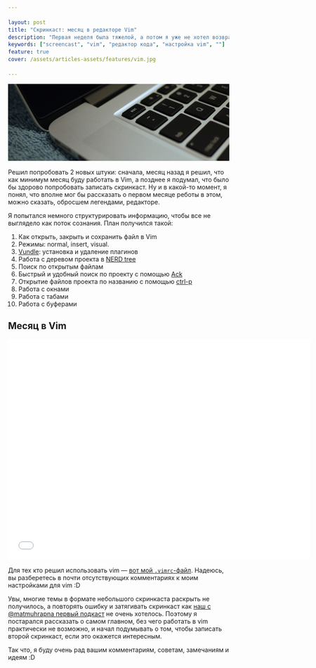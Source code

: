 ```yaml
---

layout: post
title: "Скринкаст: месяц в редакторе Vim"
description: "Первая неделя была тяжелой, а потом я уже не хотел возвращаться"
keywords: ["screencast", "vim", "редактор кода", "настройка vim", ""]
feature: true
cover: /assets/articles-assets/features/vim.jpg

---
```

![page.title](/assets/articles-assets/features/vim.jpg)

Решил попробовать 2 новых штуки: сначала, месяц назад я решил, что как минимум
месяц буду работать в Vim, а позднее я подумал, что было бы здорово попробовать
записать скринкаст. Ну и в какой-то момент, я понял, что вполне мог бы рассказать
о первом месяце реботы в этом, можно сказать, обросшем легендами, редакторе.

Я попытался немного структурировать информацию, чтобы все не выглядело как
поток сознания. План получился такой:

1. Как открыть, закрыть и сохранить файл в Vim
2. Режимы: normal, insert, visual.
3. [Vundle][1]: установка и удаление плагинов
4. Работа с деревом проекта в [NERD tree][2]
5. Поиск по открытым файлам
6. Быстрый и удобный поиск по проекту с помощью [Ack][3]
7. Открытие файлов проекта по названию с помощью [ctrl-p][4]
8. Работа с окнами
9. Работа с табами
10. Работа с буферами

## Месяц в Vim

<iframe width="688" height="500" src="//www.youtube.com/embed/AOZ3Mi1213U" frameborder="0" allowfullscreen></iframe>


Для тех кто решил использовать vim — [вот мой `.vimrc`-файл][5]. Надеюсь, вы
разберетесь в почти отсутствующих комментариях к моим настройками для vim :D

Увы, многие темы в формате небольшого скринкаста раскрыть не получилось, а
повторять ошибку и затягивать скринкаст как [наш с @matmuhrapna первый подкаст][6]
не очень хотелось. Поэтому я постарался рассказать о самом главном, без чего
работать в vim практически не возможно, и начал подумывать о том, чтобы
записать второй скринкаст, если это окажется интересным.

Так что, я буду очень рад вашим комментариям, советам, замечаниям и идеям :D

[1]: https://github.com/gmarik/Vundle.vim
[2]: https://github.com/scrooloose/nerdtree
[3]: https://github.com/mileszs/ack.vim
[4]: https://github.com/kien/ctrlp.vim
[5]: https://github.com/shuvalov-anton/.dotfiles/blob/master/.vimrc
[6]: http://kompyutery-soft-igry-tehnika.rpod.ru/327190.html
